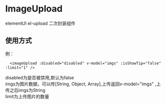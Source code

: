 # ImageUpload
elementUI el-upload 二次封装组件

## 使用方式
例：
```
  <imageUpload :disabled="disabled" v-model="imgs" :isShowTip="false" :limit="1" />
 ```
  disabled为是否被禁用,默认为false  
  imgs为图片数据，可以传[String, Object, Array],上传返回v-model="imgs" ,上传之后imgs为String  
  limit为上传图片的数量  
